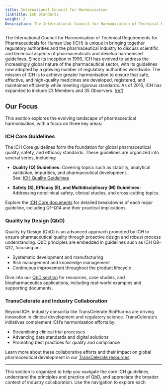 ```yaml
---
title: International Council for Harmonisation 
linkTitle: ICH Standards
weight: 2
Description: The International Council for Harmonisation of Technical Requirements for Pharmaceuticals for Human Use (ICH) is unique in bringing together the regulatory authorities and pharmaceutical industry to discuss scientific and technical aspects of pharmaceuticals and develop ICH guidelines
---
```


The International Council for Harmonisation of Technical Requirements for Pharmaceuticals for Human Use (ICH) is unique in bringing together regulatory authorities and the pharmaceutical industry to discuss scientific and technical aspects of pharmaceuticals and develop harmonised guidelines. Since its inception in 1990, ICH has evolved to address the increasingly global nature of the pharmaceutical sector, with its guidelines now adopted by a growing number of regulatory authorities worldwide. The mission of ICH is to achieve greater harmonisation to ensure that safe, effective, and high-quality medicines are developed, registered, and maintained efficiently while meeting rigorous standards. As of 2015, ICH has expanded to include 23 Members and 35 Observers. ([ref](https://www.ich.org/))

## Our Focus

This section explores the evolving landscape of pharmaceutical harmonisation, with a focus on three key areas:

### ICH Core Guidelines

The ICH Core guidelines form the foundation for global pharmaceutical quality, safety, and efficacy standards. These guidelines are organized into several series, including:

- **Quality (Q) Guidelines:** Covering topics such as stability, analytical validation, impurities, and pharmaceutical development.  
  See: [ICH Quality Guidelines](https://www.ich.org/page/quality-guidelines)

- **Safety (S), Efficacy (E), and Multidisciplinary (M) Guidelines:** Addressing nonclinical safety, clinical studies, and cross-cutting topics.

Explore the [ICH Core documents](./ich-core/) for detailed breakdowns of each major guideline, including Q1–Q14 and their practical implications.

### Quality by Design (QbD)

Quality by Design (QbD) is an advanced approach promoted by ICH to ensure pharmaceutical quality through proactive design and robust process understanding. QbD principles are embedded in guidelines such as ICH Q8–Q12, focusing on:

- Systematic development and manufacturing
- Risk management and knowledge management
- Continuous improvement throughout the product lifecycle

Dive into our [QbD section](./ich-qbd/) for resources, case studies, and biopharmaceutics applications, including real-world examples and supporting documents.

### TransCelerate and Industry Collaboration

Beyond ICH, industry consortia like TransCelerate BioPharma are driving innovation in clinical development and regulatory science. TransCelerate’s initiatives complement ICH’s harmonisation efforts by:

- Streamlining clinical trial processes
- Advancing data standards and digital solutions
- Promoting best practices for quality and compliance

Learn more about these collaborative efforts and their impact on global pharmaceutical development in our [TransCelerate resources](../transcelerate/).

---

This section is organized to help you navigate the core ICH guidelines, understand the principles and practice of QbD, and appreciate the broader context of industry collaboration. Use the navigation to explore each


